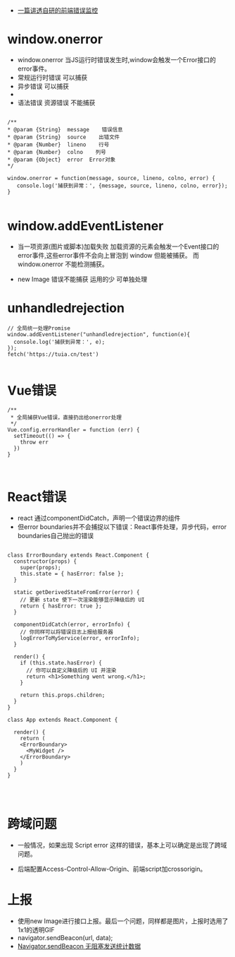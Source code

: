 * [一篇讲透自研的前端错误监控](https://juejin.cn/post/6987681953424080926)


# window.onerror
* window.onerror 当JS运行时错误发生时,window会触发一个Error接口的error事件。
* 常规运行时错误 可以捕获
* 异步错误 可以捕获
* 
* 语法错误   资源错误 不能捕获

```

/**
* @param {String}  message    错误信息
* @param {String}  source    出错文件
* @param {Number}  lineno    行号
* @param {Number}  colno    列号
* @param {Object}  error  Error对象
*/

window.onerror = function(message, source, lineno, colno, error) {
   console.log('捕获到异常：', {message, source, lineno, colno, error});
}


```

# window.addEventListener
* 当一项资源(图片或脚本)加载失败 加载资源的元素会触发一个Event接口的error事件,这些error事件不会向上冒泡到 window 但能被捕获。 而 window.onerror 不能检测捕获。

* new Image 错误不能捕获 运用的少 可单独处理


# unhandledrejection

```
// 全局统一处理Promise
window.addEventListener("unhandledrejection", function(e){
  console.log('捕获到异常：', e);
});
fetch('https://tuia.cn/test')


```


# Vue错误

```
/**
 * 全局捕获Vue错误，直接扔出给onerror处理
 */
Vue.config.errorHandler = function (err) {
  setTimeout(() => {
    throw err
  })
}



```

# React错误
* react 通过componentDidCatch，声明一个错误边界的组件
* 但error boundaries并不会捕捉以下错误：React事件处理，异步代码，error boundaries自己抛出的错误
```

class ErrorBoundary extends React.Component {
  constructor(props) {
    super(props);
    this.state = { hasError: false };
  }

  static getDerivedStateFromError(error) {
    // 更新 state 使下一次渲染能够显示降级后的 UI
    return { hasError: true };
  }

  componentDidCatch(error, errorInfo) {
    // 你同样可以将错误日志上报给服务器
    logErrorToMyService(error, errorInfo);
  }

  render() {
    if (this.state.hasError) {
      // 你可以自定义降级后的 UI 并渲染
      return <h1>Something went wrong.</h1>;
    }

    return this.props.children; 
  }
}

class App extends React.Component {
   
  render() {
    return (
    <ErrorBoundary>
      <MyWidget />
    </ErrorBoundary>  
    )
  }
}




```

# 跨域问题
* 一般情况，如果出现 Script error 这样的错误，基本上可以确定是出现了跨域问题。

* 后端配置Access-Control-Allow-Origin、前端script加crossorigin。



# 上报
* 使用new Image进行接口上报。最后一个问题，同样都是图片，上报时选用了1x1的透明GIF
* navigator.sendBeacon(url, data);
* [Navigator.sendBeacon 无阻塞发送统计数据](https://juejin.cn/post/6844903982054244365)